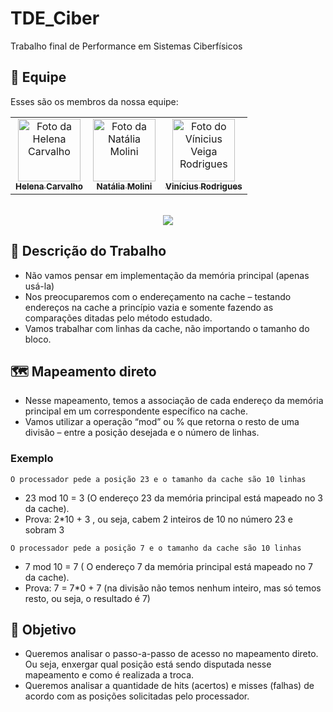 # TDE_Ciber
Trabalho final de Performance em Sistemas Ciberfísicos 
## 🤝 Equipe

Esses são os membros da nossa equipe:

<table>
  <tr>
    <td align="center">
      <a href="https://github.com/len4cf" title="Link do perfil do github">
        <img src="https://avatars3.githubusercontent.com/u/83938491" width="100px;" alt="Foto da Helena Carvalho"/><br>
        <sub>
          <b>Helena Carvalho</b>
        </sub>
      </a>
    </td>
    <td align="center">
      <a href="https://github.com/natimolini" title="Link do perfil do github">
        <img src="https://avatars3.githubusercontent.com/u/162137379" width="100px;" alt="Foto da Natália Molini"/><br>
        <sub>
          <b>Natália Molini</b>
        </sub>
      </a>
    </td>
    <td align="center">
      <a href="https://github.com/ViniciusVRodrigues" title="Link do perfil do github">
        <img src="https://avatars3.githubusercontent.com/u/96784778" width="100px;" alt="Foto do Vínicius Veiga Rodrigues"/><br>
        <sub>
          <b>Vinícius Rodrigues</b>
        </sub>
      </a>
    </td>
  </tr>
</table>
<p align="center">
<br>
<img loading="lazy" src="http://img.shields.io/static/v1?label=STATUS&message=EM%20FINALIZADO&color=B0EBB4&style=for-the-badge"/>
</p>

## 📜 Descrição do Trabalho
- Não vamos pensar em implementação da memória principal (apenas usá-la)
- Nos preocuparemos com o endereçamento na cache – testando endereços na cache a
princípio vazia e somente fazendo as comparações ditadas pelo método estudado.
- Vamos trabalhar com linhas da cache, não importando o tamanho do
bloco.
## 🗺️ Mapeamento direto
- Nesse mapeamento, temos a associação de cada endereço da memória principal
em um correspondente específico na cache.
- Vamos utilizar a operação “mod” ou % que retorna o resto de uma divisão – entre a
posição desejada e o número de linhas.
### Exemplo
`O processador pede a posição 23 e o tamanho da cache são 10 linhas`
- 23 mod 10 = 3 (O endereço 23 da memória principal está mapeado no 3 da cache).
- Prova: 2*10 + 3 , ou seja, cabem 2 inteiros de 10 no número 23 e sobram 3
  
`O processador pede a posição 7 e o tamanho da cache são 10 linhas`
- 7 mod 10 = 7 ( O endereço 7 da memória principal está mapeado no 7 da cache).
- Prova: 7 = 7*0 + 7 (na divisão não temos nenhum inteiro, mas só temos resto, ou
seja, o resultado é 7)
## 🎯 Objetivo
- Queremos analisar o passo-a-passo de acesso no mapeamento direto. Ou seja, enxergar qual posição está sendo disputada
nesse mapeamento e como é realizada a troca.
- Queremos analisar a quantidade de hits (acertos) e misses (falhas) de acordo com as posições
solicitadas pelo processador.
